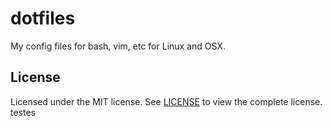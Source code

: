 dotfiles
========

My config files for bash, vim, etc for Linux and OSX.

License
-------

Licensed under the MIT license. See [LICENSE](https://github.com/kemskems/dotfiles/blob/master/LICENSE) to view the complete license.
testes
